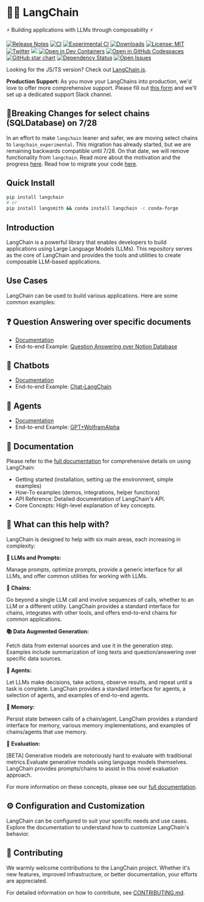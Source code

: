 # 🦜️🔗 LangChain

⚡ Building applications with LLMs through composability ⚡

[![Release Notes](https://img.shields.io/github/release/hwchase17/langchain)](https://github.com/hwchase17/langchain/releases)
[![CI](https://github.com/hwchase17/langchain/actions/workflows/langchain_ci.yml/badge.svg)](https://github.com/hwchase17/langchain/actions/workflows/langchain_ci.yml)
[![Experimental CI](https://github.com/hwchase17/langchain/actions/workflows/langchain_experimental_ci.yml/badge.svg)](https://github.com/hwchase17/langchain/actions/workflows/langchain_experimental_ci.yml)
[![Downloads](https://static.pepy.tech/badge/langchain/month)](https://pepy.tech/project/langchain)
[![License: MIT](https://img.shields.io/badge/License-MIT-yellow.svg)](https://opensource.org/licenses/MIT)
[![Twitter](https://img.shields.io/twitter/url/https/twitter.com/langchainai.svg?style=social&label=Follow%20%40LangChainAI)](https://twitter.com/langchainai)
[![](https://dcbadge.vercel.app/api/server/6adMQxSpJS?compact=true&style=flat)](https://discord.gg/6adMQxSpJS)
[![Open in Dev Containers](https://img.shields.io/static/v1?label=Dev%20Containers&message=Open&color=blue&logo=visualstudiocode)](https://vscode.dev/redirect?url=vscode://ms-vscode-remote.remote-containers/cloneInVolume?url=https://github.com/hwchase17/langchain)
[![Open in GitHub Codespaces](https://github.com/codespaces/badge.svg)](https://codespaces.new/hwchase17/langchain)
[![GitHub star chart](https://img.shields.io/github/stars/hwchase17/langchain?style=social)](https://star-history.com/#hwchase17/langchain)
[![Dependency Status](https://img.shields.io/librariesio/github/langchain-ai/langchain)](https://libraries.io/github/langchain-ai/langchain)
[![Open Issues](https://img.shields.io/github/issues-raw/hwchase17/langchain)](https://github.com/hwchase17/langchain/issues)


Looking for the JS/TS version? Check out [LangChain.js](https://github.com/hwchase17/langchainjs).

**Production Support:** As you move your LangChains into production, we'd love to offer more comprehensive support.
Please fill out [this form](https://6w1pwbss0py.typeform.com/to/rrbrdTH2) and we'll set up a dedicated support Slack channel.

## 🚨Breaking Changes for select chains (SQLDatabase) on 7/28

In an effort to make `langchain` leaner and safer, we are moving select chains to `langchain_experimental`.
This migration has already started, but we are remaining backwards compatible until 7/28.
On that date, we will remove functionality from `langchain`.
Read more about the motivation and the progress [here](https://github.com/hwchase17/langchain/discussions/8043).
Read how to migrate your code [here](MIGRATE.md).

## Quick Install

```bash
pip install langchain
# or
pip install langsmith && conda install langchain -c conda-forge
```
## Introduction

LangChain is a powerful library that enables developers to build applications using Large Language Models (LLMs). This repository serves as the core of LangChain and provides the tools and utilities to create composable LLM-based applications.

## Use Cases
LangChain can be used to build various applications. Here are some common examples:

## ❓ Question Answering over specific documents

- [Documentation](https://python.langchain.com/docs/use_cases/question_answering/)
- End-to-end Example: [Question Answering over Notion Database](https://github.com/hwchase17/notion-qa)

## 💬 Chatbots

- [Documentation](https://python.langchain.com/docs/use_cases/chatbots/)
- End-to-end Example: [Chat-LangChain](https://github.com/hwchase17/chat-langchain)

## 🤖 Agents
- [Documentation](https://python.langchain.com/docs/modules/agents/)
- End-to-end Example: [GPT+WolframAlpha](https://huggingface.co/spaces/JavaFXpert/Chat-GPT-LangChain)

## 📖 Documentation

Please refer to the [full documentation](https://python.langchain.com) for comprehensive details on using LangChain:

- Getting started (installation, setting up the environment, simple examples)
- How-To examples (demos, integrations, helper functions)
- API Reference: Detailed documentation of LangChain's API.
- Core Concepts: High-level explanation of key concepts.

## 🚀 What can this help with?

LangChain is designed to help with six main areas, each increasing in complexity:

**📃 LLMs and Prompts:**

Manage prompts, optimize prompts, provide a generic interface for all LLMs, and offer common utilities for working with LLMs.

**🔗 Chains:**

Go beyond a single LLM call and involve sequences of calls, whether to an LLM or a different utility. LangChain provides a standard interface for chains, integrates with other tools, and offers end-to-end chains for common applications.

**📚 Data Augmented Generation:**

Fetch data from external sources and use it in the generation step. Examples include summarization of long texts and question/answering over specific data sources.

**🤖 Agents:**

Let LLMs make decisions, take actions, observe results, and repeat until a task is complete. LangChain provides a standard interface for agents, a selection of agents, and examples of end-to-end agents.

**🧠 Memory:**

Persist state between calls of a chain/agent. LangChain provides a standard interface for memory, various memory implementations, and examples of chains/agents that use memory.

**🧐 Evaluation:**

[BETA] Generative models are notoriously hard to evaluate with traditional metrics.Evaluate generative models using language models themselves. LangChain provides prompts/chains to assist in this novel evaluation approach.

For more information on these concepts, please see our [full documentation](https://python.langchain.com).

## ⚙️ Configuration and Customization
LangChain can be configured to suit your specific needs and use cases. Explore the documentation to understand how to customize LangChain's behavior.

## 💁 Contributing

We warmly welcome contributions to the LangChain project. Whether it's new features, improved infrastructure, or better documentation, your efforts are appreciated.

For detailed information on how to contribute, see [CONTRIBUTING.md](.github/CONTRIBUTING.md).
